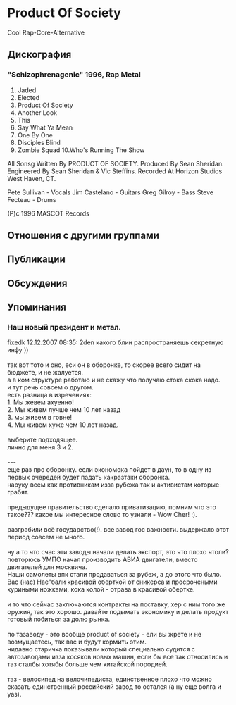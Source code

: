 # Product Of Society

Cool Rap-Core-Alternative

## Дискография

### "Schizophrenagenic" 1996, Rap Metal

1.  Jaded
2.  Elected
3.  Product Of Society
4.  Another Look
5.  This
6.  Say What Ya Mean
7.  One By One
8.  Disciples Blind
9.  Zombie Squad
10.Who's Running The Show

All Sonsg Written By PRODUCT OF SOCIETY.
Produced By Sean Sheridan.
Engineered By Sean Sheridan & Vic Steffins.
Recorded At Horizon Studios West Haven, CT.

Pete Sullivan - Vocals
Jim Castelano - Guitars
Greg Gilroy - Bass
Steve Fecteau - Drums

(P)c 1996 MASCOT Records


## Отношения с другими группами


## Публикации


## Обсуждения


## Упоминания

### Наш новый президент и метал.

fixedk 12.12.2007 08:35:
2den какого блин распространяешь секретную инфу ))<BR><BR>так вот тото и оно, еси он в оборонке, то скорее всего сидит на бюджете, и не жалуется.<BR>а в ком структуре работаю и не скажу что получаю стока скока надо. <BR>и тут речь совсем о другом.<BR>есть разница в изречениях:<BR>1. Мы жевем ахуенно!<BR>2. Мы живем лучше чем 10 лет назад<BR>3. мы живем в говне!<BR>4. Мы живем хуже чем 10 лет назад.<BR><BR>выберите подходящее.<BR>лично для меня 3 и 2.<BR><BR>---<BR>еще раз про оборонку. если экономока пойдет в даун, то в одну из первых очередей будет падать какразтаки оборонка.<BR>наруку всем как противникам изза рубежа так и активистам которые грабят.<BR><BR>предыдущее правительство сделало приватизацию, помним что это такое??? какое мы интересное слово то узнали - Wow Cher! :).<BR><BR>разграбили всё государство(!). все завод гос важности. выдержало этот период совсем не много.<BR><BR>ну а то что счас эти заводы начали делать экспорт, это что плохо чтоли?<BR>повторюсь УМПО начал производить АВИА двигатели, вместо двигателей для москвича.<BR>Наши самолеты впк стали продаваться за рубеж, а до этого что было.<BR>Вас (нас) Нае"бали красивой оберткой от сникерса и просрочеными куриными ножками, кока колой - отрава в красивой обертке.<BR><BR>и то что сейчас заключаются контракты на поставку, хер с ним того же оружия, так это хорошо. давайте подымать экономику и делать продукт готовый побиться за долю рынка.<BR><BR>по тазаводу - это вообще product of society - ели вы жрете и не возмущаетесь, так вас и будут кормить этим. <BR>нидавно старичка показывали который специально судится с автозаводами изза косяков новых машин, если бы все так относились и таз сталбы хотябы больше чем китайской породией.<BR><BR>таз - велосипед на велочипедиста, единственное плохо что можно сказать единственный российский завод то остался (а ну еще волга и уаз).

